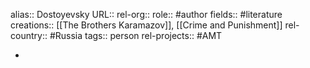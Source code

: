 alias:: Dostoyevsky
URL::
rel-org::
role:: #author
fields:: #literature
creations:: [[The Brothers Karamazov]], [[Crime and Punishment]]
rel-country:: #Russia
tags:: person
rel-projects:: #AMT



-
